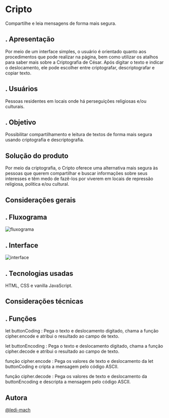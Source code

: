 
# Cripto
Compartilhe e leia mensagens de forma mais segura.
 
## . Apresentação
Por meio de um interface simples, o usuário é orientado quanto aos procedimentos
que pode realizar na página, bem como utilizar os atalhos para saber mais sobre 
a Criptografia de César. Após digitar o texto e indicar o deslocamento, ele pode escolher
entre criptografar, descriptografar e copiar texto.

## . Usuários
Pessoas residentes em locais onde há perseguições religiosas e/ou culturais.
## . Objetivo
Possibilitar compartilhamento e leitura de textos de forma mais
segura usando criptografia e descriptografia.
## Solução do produto
Por meio da criptografia, o Cripto oferece uma alternativa mais segura às pessoas que querem compartilhar
e buscar informações sobre seus interesses e têm medo de fazê-los por viverem em locais de repressão religiosa,
política e/ou cultural.

## Considerações gerais
## . Fluxograma
![fluxograma](https://trello-attachments.s3.amazonaws.com/60b6f02a6170db71ca7a01cd/651x491/64d9e5e9bd35a4a911eb855dbcbbc8d6/fluxograma.jpg)
## . Interface
![interface](https://trello-attachments.s3.amazonaws.com/60b53123ac587361d2670496/60c7849fda15ae57c5fe53be/6b6e2c36459c5ebe6fa78659938321ab/Screenshot_from_2021-06-14_13-30-27.png)
## . Tecnologias usadas
HTML, CSS e vanilla JavaScript.
## Considerações técnicas
## . Funções
 let buttonCoding : Pega o texto e deslocamento digitado, chama a função cipher.encode e atribui o resultado
 ao campo de texto.

 let buttonEncoding : Pega o texto e deslocamento digitado, chama a função cipher.decode e atribui o resultado ao 
 campo de texto.

 função cipher.encode : Pega os valores de texto e deslocamento da let buttonCoding e cripta a mensagem pelo código ASCII.

 função cipher.decode : Pega os valores de texto e deslocamento da buttonEncoding e descripta a mensagem pelo código ASCII.
## Autora
[@ledi-mach](https://github.com/ledi-mach)
